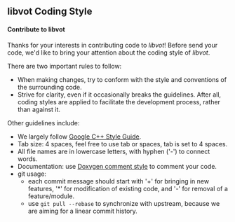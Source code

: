 ## libvot Coding Style

#### Contribute to libvot
Thanks for your interests in contributing code to *libvot*! Before send your code, we'd like to bring your attention about the coding style of *libvot*.

There are two important rules to follow:
* When making changes, try to conform with the style and conventions of the surrounding code.
* Strive for clarity, even if it occasionally breaks the guidelines. After all, coding styles are applied to facilitate the development process, rather than against it.

Other guidelines include:
* We largely follow [Google C++ Style Guide](https://google.github.io/styleguide/cppguide.html).
* Tab size: 4 spaces, feel free to use tab or spaces, tab is set to 4 spaces.
* All file names are in lowercase letters, with hyphen ('-') to connect words.
* Documentation: use [Doxygen comment style](http://www.stack.nl/~dimitri/doxygen/manual/docblocks.html) to comment your code.
* git usage:
    - each commit message should start with '+' for bringing in new features, '*' for modification of existing code, and '-' for removal of a feature/module.
    - use `git pull --rebase` to synchronize with upstream, because we are aiming for a linear commit history.
